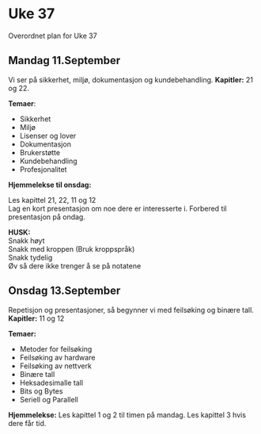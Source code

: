 # Uke 37
Overordnet plan for Uke 37

## Mandag 11.September
Vi ser på sikkerhet, miljø, dokumentasjon og kundebehandling. 
**Kapitler:** 21 og 22. 

**Temaer**:
* Sikkerhet 
* Miljø 
* Lisenser og lover 
* Dokumentasjon 
* Brukerstøtte
* Kundebehandling 
* Profesjonalitet 

**Hjemmelekse til onsdag:**

Les kapittel 21, 22, 11 og 12\
Lag en kort presentasjon om noe dere er interesserte i. Forbered til presentasjon på ondag. 

**HUSK:**\
Snakk høyt\
Snakk med kroppen (Bruk kroppspråk)\
Snakk tydelig\
Øv så dere ikke trenger å se på notatene

## Onsdag 13.September 
Repetisjon og presentasjoner, så begynner vi med feilsøking og binære tall.\
**Kapitler:** 11 og 12

**Temaer:**
* Metoder for feilsøking 
* Feilsøking av hardware 
* Feilsøking av nettverk 
* Binære tall
* Heksadesimalle tall 
* Bits og Bytes 
* Seriell og Parallell 

**Hjemmelekse:**
Les kapittel 1 og 2 til timen på mandag. Les kapittel 3 hvis dere får tid. 


